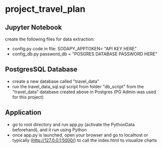 # project_travel_plan

## Jupyter Notebook
create the following files for data extraction:
- config.py
code in file:
SODAPY_APPTOKEN= "API KEY HERE"
- config_db.py
password_db = "POSGRES DATABASE PASSWORD HERE"

## PostgresSQL Database
- create a new database called "travel_data"
- run the travel_data_sql.sql script from folder "db_script" from the "travel_data" database created above in Postgres (PG Admin was used for this project)

## Application
- go to root directory and run app.py (activate the PythonData beforehand), and it run using Python
- once app.py is launched, open your browser and go to localhost or typically (http://127.0.0.1:5000/) to call the index.html to visualize charts
